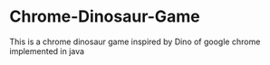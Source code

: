 # Chrome-Dinosaur-Game
This is a chrome dinosaur game inspired by Dino of google chrome implemented in java

